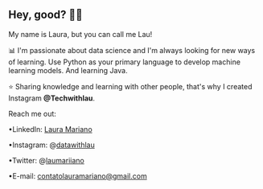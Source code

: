 ## Hey, good? 👋🏻

My name is Laura, but you can call me Lau!

📊 I'm passionate about data science and I'm always looking for new ways of learning. 
Use Python as your primary language to develop machine learning models. And learning Java.

⭐ Sharing knowledge and learning with other people, that's why I created Instagram **@Techwithlau**.



Reach me out:

•LinkedIn: [Laura Mariano](https://www.linkedin.com/in/datawithlau/)

•Instagram: @[datawithlau](https://www.instagram.com/datawithlau/)

•Twitter: @[laumariiano](https://twitter.com/Laumariiano)

•E-mail: contatolauramariano@gmail.com


